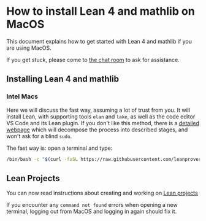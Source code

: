 # How to install Lean 4 and mathlib on MacOS

This document explains how to get started with Lean 4 and mathlib if you
are using MacOS.

If you get stuck, please come to [the chat room](https://leanprover.zulipchat.com/) to ask for assistance.

## Installing Lean 4 and mathlib

### Intel Macs

Here we will discuss the fast way, assuming a lot of trust from you. It
will install Lean, with supporting tools `elan` and `lake`, 
as well as the code editor VS Code and its Lean plugin.
If you don't like this method, there is a
[detailed webpage](macos_details.html) which will decompose the
process into described stages, and won't ask for a blind `sudo`.

The fast way is: open a terminal and type:
```bash
/bin/bash -c "$(curl -fsSL https://raw.githubusercontent.com/leanprover-community/mathlib4/master/scripts/install_macos.sh)" && source ~/.profile
```

## Lean Projects

You can now read instructions about creating and working on [Lean projects](project.html)

If you encounter any `command not found` errors when opening a new terminal,
logging out from MacOS and logging in again should fix it.
